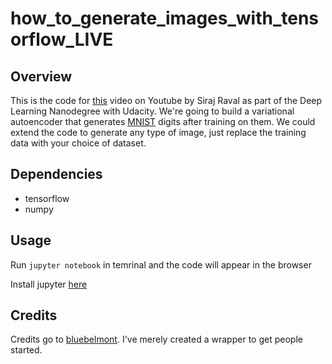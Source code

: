 # how_to_generate_images_with_tensorflow_LIVE

## Overview

This is the code for [this]() video on Youtube by Siraj Raval as part of the Deep Learning Nanodegree with Udacity. We're going to build a variational autoencoder that generates [MNIST](http://yann.lecun.com/exdb/mnist/) digits after training on them. We could extend the code to generate any type of image, just replace the training data with your choice of dataset.

## Dependencies

* tensorflow
* numpy

## Usage

Run `jupyter notebook` in temrinal and the code will appear in the browser

Install jupyter [here](http://jupyter.readthedocs.io/en/latest/install.html)

## Credits

Credits go to [bluebelmont](https://github.com/bluebelmont/Variational-Autoencoder). I've merely created a wrapper to get people started. 
